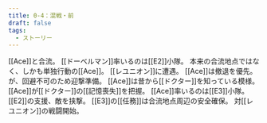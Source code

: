 ```yaml
---
title: 0-4：混戦・前
draft: false
tags:
  - ストーリー
---
```

[[Ace]]と合流。
[[ドーベルマン]]率いるのは[[E2]]小隊。
本来の合流地点ではなく、しかも単独行動の[[Ace]]。
[[レユニオン]]に遭遇。
[[Ace]]は撤退を優先。が、回避不可のため迎撃準備。
[[Ace]]は昔から[[ドクター]]を知っている模様。
[[Ace]]が[[ドクター]]の[[記憶喪失]]を把握。
[[Ace]]率いるのは[[E3]]小隊。
[[E2]]の支援、敵を挟撃。
[[E3]]の[[任務]]は合流地点周辺の安全確保。
対[[レユニオン]]の戦闘開始。